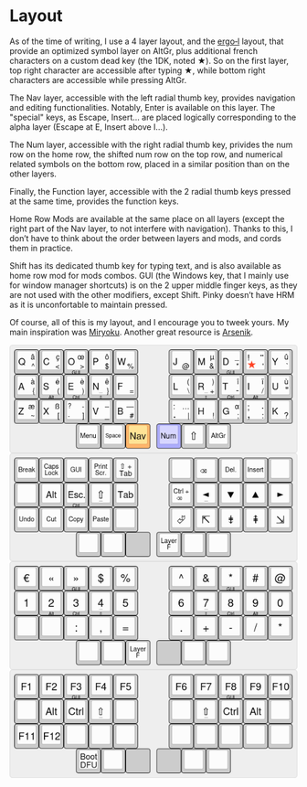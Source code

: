# Layout

As of the time of writing, I use a 4 layer layout, and the
[ergo‑l](https://ergol.org) layout, that provide an optimized symbol
layer on AltGr, plus additional french characters on a custom dead key
(the 1DK, noted ★). So on the first layer, top right character are
accessible after typing ★, while bottom right characters are
accessible while pressing AltGr.

The Nav layer, accessible with the left radial thumb key, provides
navigation and editing functionalities. Notably, Enter is available on
this layer. The "special" keys, as Escape, Insert… are placed
logically corresponding to the alpha layer (Escape at E, Insert above
I…).

The Num layer, accessible with the right radial thumb key, privides the
num row on the home row, the shifted num row on the top row, and
numerical related symbols on the bottom row, placed in a similar
position than on the other layers.

Finally, the Function layer, accessible with the 2 radial thumb keys
pressed at the same time, provides the function keys.

Home Row Mods are available at the same place on all layers (except
the right part of the Nav layer, to not interfere with
navigation). Thanks to this, I don’t have to think about the order
between layers and mods, and cords them in practice.

Shift has its dedicated thumb key for typing text, and is also
available as home row mod for mods combos. GUI (the Windows key, that
I mainly use for window manager shortcuts) is on the 2 upper middle
finger keys, as they are not used with the other modifiers, except
Shift. Pinky doesn’t have HRM as it is unconfortable to maintain
pressed.

Of course, all of this is my layout, and I encourage you to tweek
yours. My main inspiration was
[Miryoku](https://github.com/manna-harbour/miryoku). Another great
resource is [Arsenik](https://github.com/OneDeadKey/arsenik).

![Layout](images/layout.png)
